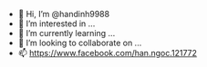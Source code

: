 - 👋 Hi, I’m @handinh9988
- 👀 I’m interested in ...
- 🌱 I’m currently learning ...
- 💞️ I’m looking to collaborate on ...
- 📫 https://www.facebook.com/han.ngoc.121772

<!---
handinh9988/handinh9988 is a ✨ special ✨ repository because its `README.md` (this file) appears on your GitHub profile.
You can click the Preview link to take a look at your changes.
--->
